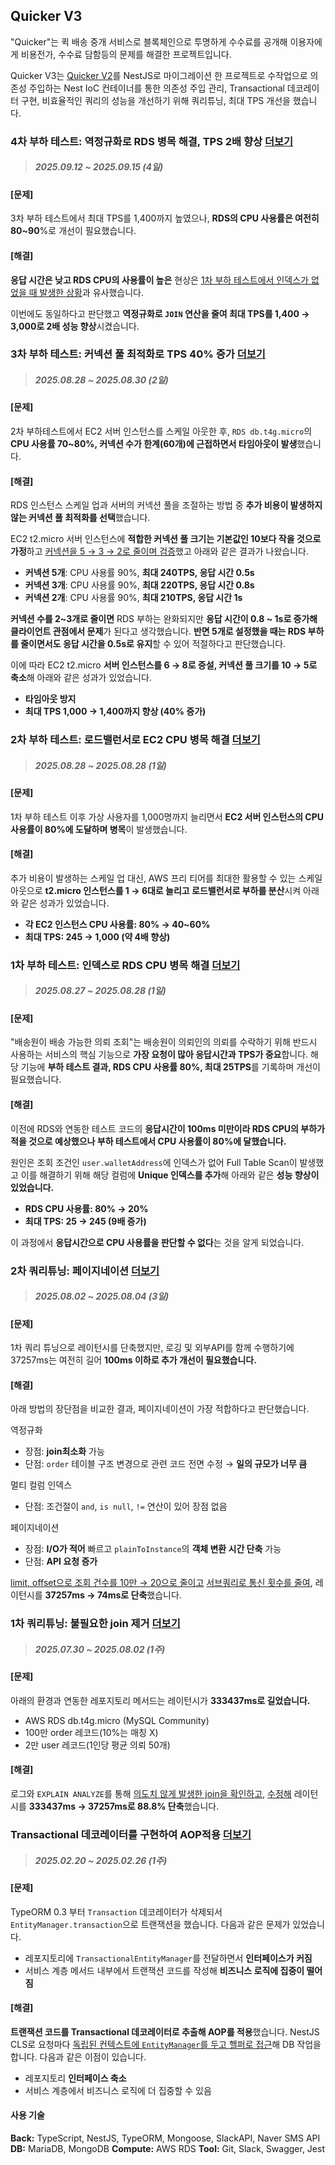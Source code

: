 ## Quicker V3

"Quicker"는 퀵 배송 중개 서비스로 블록체인으로 투명하게 수수료를 공개해 이용자에게 비용전가, 수수료 담함등의 문제를 해결한 프로젝트입니다.

Quicker V3는 [Quicker V2](https://github.com/daniel-juyeon-kim/Quicker-V2)를 NestJS로 마이그레이션 한 프로젝트로 수작업으로 의존성 주입하는 Nest IoC 컨테이너를 통한 의존성 주입 관리, Transactional 데코레이터 구현, 비효율적인 쿼리의 성능을 개선하기 위해 쿼리튜닝, 최대 TPS 개선을 했습니다.

### 4차 부하 테스트: 역정규화로 RDS 병목 해결, TPS 2배 향상 [더보기](<docs/2025.08/4차 부하 테스트: 역정규화로 RDS 병목을 해결, 최대 TPS 2배 향상.md>)

> ##### 2025.09.12 ~ 2025.09.15 (4일)

#### [문제]

3차 부하 테스트에서 최대 TPS를 1,400까지 높였으나, **RDS의 CPU 사용률은 여전히 80~90**%로 개선이 필요했습니다.

#### [해결]

**응답 시간은 낮고 RDS CPU의 사용률이 높은** 현상은 [1차 부하 테스트에서 인덱스가 없었을 때 발생한 상황](<docs/2025.08/1차 부하 테스트: 인덱스로 RDS CPU 사용률 60프로 감소, 최대 TPS 9배 증가.md>)과 유사했습니다.

이번에도 동일하다고 판단했고 **역정규화로 `JOIN` 연산을 줄여 최대 TPS를 1,400 → 3,000로 2배 성능 향상**시켰습니다.

### 3차 부하 테스트: 커넥션 풀 최적화로 TPS 40% 증가 [더보기](<docs/2025.08/3차 부하 테스트: 서버 인스턴스 커넥션 풀 조정으로 제한된 환경에서 TPS 40프로 증가.md>)

> ##### 2025.08.28 ~ 2025.08.30 (2일)

#### [문제]

2차 부하테스트에서 EC2 서버 인스턴스를 스케일 아웃한 후, `RDS db.t4g.micro`의 **CPU 사용률 70~80%, 커넥션 수가 한계(60개)에 근접하면서 타임아웃이 발생**했습니다.

#### [해결]

RDS 인스턴스 스케일 업과 서버의 커넥션 풀을 조절하는 방법 중 **추가 비용이 발생하지 않는 커넥션 풀 최적화를 선택**했습니다.

EC2 t2.micro 서버 인스턴스에 **적합한 커넥션 풀 크기는 기본값인 10보다 작을 것으로 가정**하고 [커넥션을 5 → 3 → 2로 줄이며 검증](<docs/2025.08/3차 부하 테스트: 서버 인스턴스 커넥션 풀 조정으로 제한된 환경에서 TPS 40프로 증가.md#검증>)했고 아래와 같은 결과가 나왔습니다.

- **커넥션 5개**: CPU 사용률 90%, **최대 240TPS, 응답 시간 0.5s**
- **커넥션 3개**: CPU 사용률 90%, **최대 220TPS, 응답 시간 0.8s**
- **커넥션 2개**: CPU 사용률 90%, **최대 210TPS, 응답 시간 1s**

**커넥션 수를 2~3개로 줄이면** RDS 부하는 완화되지만 **응답 시간이 0.8 ~ 1s로 증가해 클라이언트 관점에서 문제**가 된다고 생각했습니다. **반면 5개로 설정했을 때는 RDS 부하를 줄이면서도 응답 시간을 0.5s로 유지**할 수 있어 적절하다고 판단했습니다.

이에 따라 EC2 t2.micro **서버 인스턴스를 6 → 8로 증설, 커넥션 풀 크기를 10 → 5로 축소**해 아래와 같은 성과가 있었습니다.

- **타임아웃 방지**
- **최대 TPS 1,000 → 1,400까지 향상 (40% 증가)**

### 2차 부하 테스트: 로드밸런서로 EC2 CPU 병목 해결 [더보기](<docs/2025.08/2차 부하 테스트: 로드밸런서로 병렬 EC2 인스턴스를 구성해 CPU 사용률 20프로 축소, TPS 4배 증가.md>)

> ##### 2025.08.28 ~ 2025.08.28 (1일)

#### [문제]

1차 부하 테스트 이후 가상 사용자를 1,000명까지 늘리면서 **EC2 서버 인스턴스의 CPU 사용률이 80%에 도달하며 병목**이 발생했습니다.

#### [해결]

추가 비용이 발생하는 스케일 업 대신, AWS 프리 티어를 최대한 활용할 수 있는 스케일 아웃으로 **t2.micro 인스턴스를 1 → 6대로 늘리고 로드밸런서로 부하를 분산**시켜 아래와 같은 성과가 있었습니다.

- **각 EC2 인스턴스 CPU 사용률: 80% → 40~60%**
- **최대 TPS: 245 → 1,000 (약 4배 향상)**

### 1차 부하 테스트: 인덱스로 RDS CPU 병목 해결 [더보기](<docs/2025.08/1차 부하 테스트: 인덱스로 RDS CPU 사용률 60프로 감소, 최대 TPS 9배 증가.md>)

> ##### 2025.08.27 ~ 2025.08.28 (1일)

#### [문제]

"배송원이 배송 가능한 의뢰 조회"는 배송원이 의뢰인의 의뢰를 수락하기 위해 반드시 사용하는 서비스의 핵심 기능으로 **가장 요청이 많아 응답시간과 TPS가 중요**합니다. 해당 기능에 **부하 테스트 결과, RDS CPU 사용률 80%, 최대 25TPS**를 기록하며 개선이 필요했습니다.

#### [해결]

이전에 RDS와 연동한 테스트 코드의 **응답시간이 100ms 미만이라 RDS CPU의 부하가 적을 것으로 예상했으나 부하 테스트에서 CPU 사용률이 80%에 달했습니다.**

원인은 조회 조건인 `user.walletAddress`에 인덱스가 없어 Full Table Scan이 발생했고 이를 해결하기 위해 해당 컬럼에 **Unique 인덱스를 추가**해 아래와 같은 **성능 향상이 있었습니다.**

- **RDS CPU 사용률: 80% → 20%**
- **최대 TPS: 25 → 245 (9배 증가)**

이 과정에서 **응답시간으로 CPU 사용률을 판단할 수 없다**는 것을 알게 되었습니다.

### 2차 쿼리튜닝: 페이지네이션 [더보기](<docs/페이지네이션 적용.md>)

> ##### 2025.08.02 ~ 2025.08.04 (3일)

#### [문제]

1차 쿼리 튜닝으로 레이턴시를 단축했지만, 로깅 및 외부API를 함께 수행하기에 37257ms는 여전히 길어 **100ms 이하로 추가 개선이 필요했습니다.**

#### [해결]

아래 방법의 장단점을 비교한 결과, 페이지네이션이 가장 적합하다고 판단했습니다.

역정규화

- 장점: **join최소화** 가능
- 단점: `order` 테이블 구조 변경으로 관련 코드 전면 수정 → **일의 규모가 너무 큼**

멀티 컬럼 인덱스

- 단점: 조건절이 `and`, `is null`, `!=` 연산이 있어 장점 없음

페이지네이션

- 장점: **I/O가 적어** 빠르고 `plainToInstance`의 **객체 변환 시간 단축** 가능
- 단점: **API 요청 증가**

[limit, offset으로 조회 건수를 10만 → 20으로 줄이고](<docs/페이지네이션 적용.md#1차-코드>) [서브쿼리로 통신 횟수를 줄여](<docs/페이지네이션 적용.md#2차-코드>), 레이턴시를 **37257ms → 74ms로 단축**했습니다.

### 1차 쿼리튜닝: 불필요한 join 제거 [더보기](<docs/불필요한 join 제거.md>)

> ##### 2025.07.30 ~ 2025.08.02 (1주)

#### [문제]

아래의 환경과 연동한 레포지토리 메서드는 레이턴시가 **333437ms로 길었습니다.**

- AWS RDS db.t4g.micro (MySQL Community)
- 100만 order 레코드(10%는 매칭 X)
- 2만 user 레코드(1인당 평균 의뢰 50개)

#### [해결]

로그와 `EXPLAIN ANALYZE`를 통해 [의도치 않게 발생한 join을 확인하고](<docs/불필요한 join 제거.md#해결>), [수정해](<docs/불필요한 join 제거.md#코드-1>) 레이턴시를 **333437ms → 37257ms로 88.8% 단축**했습니다.

### Transactional 데코레이터를 구현하여 AOP적용 [더보기](<docs/TypeORM 트랜잭션 데코레이터 만들기.md>)

> ##### 2025.02.20 ~ 2025.02.26 (1주)

#### [문제]

TypeORM 0.3 부터 `Transaction` 데코레이터가 삭제되서 `EntityManager.transaction`으로 트랜잭션을 했습니다. 다음과 같은 문제가 있었습니다.

- 레포지토리에 `TransactionalEntityManager`를 전달하면서 **인터페이스가 커짐**
- 서비스 계층 메서드 내부에서 트랜잭션 코드를 작성해 **비즈니스 로직에 집중이 떨어짐**

#### [해결]

**트랜잭션 코드를 Transactional 데코레이터로 추출해 AOP를 적용**했습니다. NestJS CLS로 요청마다 [독립된 컨텍스트에 `EntityManager`를 두고 핼퍼로 접근](<docs/TypeORM 트랜잭션 데코레이터 만들기.md#동작-흐름>)해 DB 작업을 합니다. 다음과 같은 이점이 있습니다.

- 레포지토리 **인터페이스 축소**
- 서비스 계층에서 비즈니스 로직에 더 집중할 수 있음

#### 사용 기술

**Back:** TypeScript, NestJS, TypeORM, Mongoose, SlackAPI, Naver SMS API
**DB:** MariaDB, MongoDB
**Compute:** AWS RDS
**Tool:** Git, Slack, Swagger, Jest
